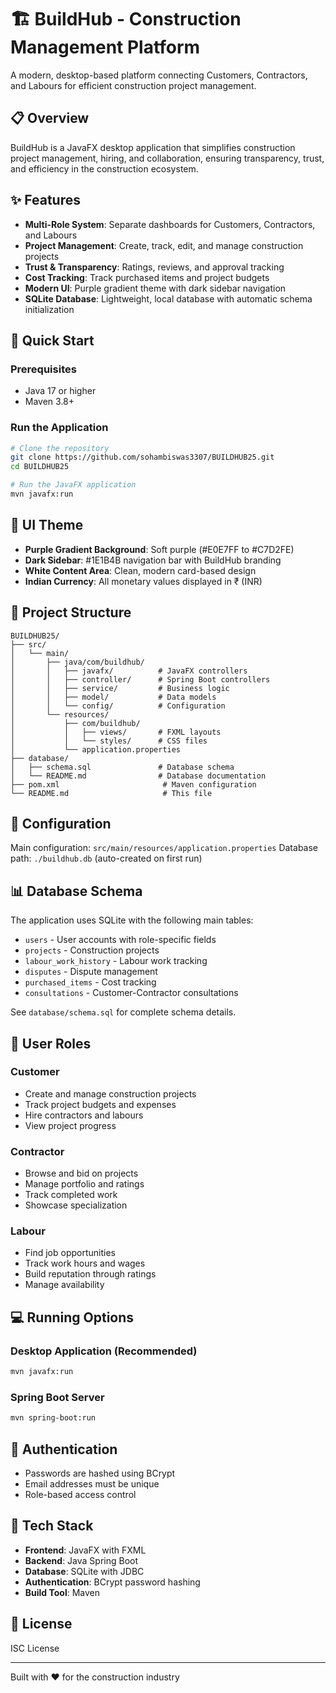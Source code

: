 # 🏗️ BuildHub - Construction Management Platform

A modern, desktop-based platform connecting Customers, Contractors, and Labours for efficient construction project management.

## 📋 Overview

BuildHub is a JavaFX desktop application that simplifies construction project management, hiring, and collaboration, ensuring transparency, trust, and efficiency in the construction ecosystem.

## ✨ Features

- **Multi-Role System**: Separate dashboards for Customers, Contractors, and Labours
- **Project Management**: Create, track, edit, and manage construction projects
- **Trust & Transparency**: Ratings, reviews, and approval tracking
- **Cost Tracking**: Track purchased items and project budgets
- **Modern UI**: Purple gradient theme with dark sidebar navigation
- **SQLite Database**: Lightweight, local database with automatic schema initialization

## 🚀 Quick Start

### Prerequisites

- Java 17 or higher
- Maven 3.8+

### Run the Application

```bash
# Clone the repository
git clone https://github.com/sohambiswas3307/BUILDHUB25.git
cd BUILDHUB25

# Run the JavaFX application
mvn javafx:run
```

## 🎨 UI Theme

- **Purple Gradient Background**: Soft purple (#E0E7FF to #C7D2FE)
- **Dark Sidebar**: #1E1B4B navigation bar with BuildHub branding
- **White Content Area**: Clean, modern card-based design
- **Indian Currency**: All monetary values displayed in ₹ (INR)

## 📁 Project Structure

```
BUILDHUB25/
├── src/
│   └── main/
│       ├── java/com/buildhub/
│       │   ├── javafx/          # JavaFX controllers
│       │   ├── controller/      # Spring Boot controllers
│       │   ├── service/         # Business logic
│       │   ├── model/           # Data models
│       │   └── config/          # Configuration
│       └── resources/
│           ├── com/buildhub/
│           │   ├── views/       # FXML layouts
│           │   └── styles/      # CSS files
│           └── application.properties
├── database/
│   ├── schema.sql               # Database schema
│   └── README.md                # Database documentation
├── pom.xml                       # Maven configuration
└── README.md                     # This file
```

## 🔧 Configuration

Main configuration: `src/main/resources/application.properties`
Database path: `./buildhub.db` (auto-created on first run)

## 📊 Database Schema

The application uses SQLite with the following main tables:

- `users` - User accounts with role-specific fields
- `projects` - Construction projects
- `labour_work_history` - Labour work tracking
- `disputes` - Dispute management
- `purchased_items` - Cost tracking
- `consultations` - Customer-Contractor consultations

See `database/schema.sql` for complete schema details.

## 👥 User Roles

### Customer
- Create and manage construction projects
- Track project budgets and expenses
- Hire contractors and labours
- View project progress

### Contractor
- Browse and bid on projects
- Manage portfolio and ratings
- Track completed work
- Showcase specialization

### Labour
- Find job opportunities
- Track work hours and wages
- Build reputation through ratings
- Manage availability

## 💻 Running Options

### Desktop Application (Recommended)
```bash
mvn javafx:run
```

### Spring Boot Server
```bash
mvn spring-boot:run
```

## 🔐 Authentication

- Passwords are hashed using BCrypt
- Email addresses must be unique
- Role-based access control

## 📝 Tech Stack

- **Frontend**: JavaFX with FXML
- **Backend**: Java Spring Boot
- **Database**: SQLite with JDBC
- **Authentication**: BCrypt password hashing
- **Build Tool**: Maven

## 📄 License

ISC License

---

Built with ❤️ for the construction industry
